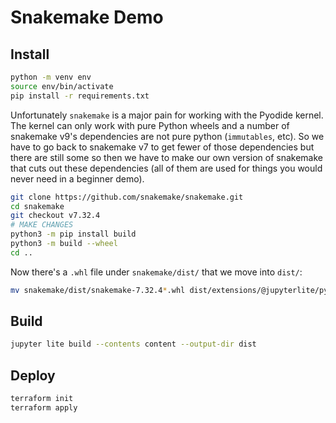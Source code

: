 # Snakemake Demo

## Install

```bash
python -m venv env
source env/bin/activate
pip install -r requirements.txt
```

Unfortunately `snakemake` is a major pain for working with the Pyodide kernel. The kernel can only work with pure Python wheels and a number of snakemake v9's dependencies are not pure python (`immutables`, etc). So we have to go back to snakemake v7 to get fewer of those dependencies but there are still some so then we have to make our own version of snakemake that cuts out these dependencies (all of them are used for things you would never need in a beginner demo).

```bash
git clone https://github.com/snakemake/snakemake.git
cd snakemake
git checkout v7.32.4
# MAKE CHANGES
python3 -m pip install build
python3 -m build --wheel
cd ..
```

Now there's a `.whl` file under `snakemake/dist/` that we move into `dist/`:

```bash
mv snakemake/dist/snakemake-7.32.4*.whl dist/extensions/@jupyterlite/pyodide-kernel-extension/static/pypi/snakemake-7.32.4-py3-none-any.whl
```

## Build

```bash
jupyter lite build --contents content --output-dir dist
```

## Deploy

```bash
terraform init
terraform apply
```